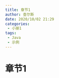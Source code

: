 ```yaml
---
title: 章节1
author: 查尔斯
date: 2020/10/02 21:29
categories:
 - 小册1
tags:
 - Java
 - 示例
---
```


# 章节1

